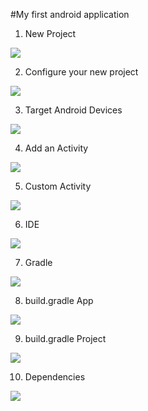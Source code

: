 
#My first android application

1. New Project

  ![](https://github.com/ISILAndroid/am1_group2016_2/blob/Lesson1/first_project/android_first_project01.png)
  
2. Configure your new project

  ![](https://github.com/ISILAndroid/am1_group2016_2/blob/Lesson1/first_project/android_first_project02.png)
  
3. Target Android Devices

  ![](https://github.com/ISILAndroid/am1_group2016_2/blob/Lesson1/first_project/android_first_project03.png)
  
4. Add an Activity

  ![](https://github.com/ISILAndroid/am1_group2016_2/blob/Lesson1/first_project/android_first_project04.png)
  
5. Custom Activity

  ![](https://github.com/ISILAndroid/am1_group2016_2/blob/Lesson1/first_project/android_first_project05.png)

6. IDE

  ![](https://github.com/ISILAndroid/am1_group2016_2/blob/Lesson1/first_project/android_first_project06.png)
  
7. Gradle

  ![](https://github.com/ISILAndroid/am1_group2016_2/blob/Lesson1/first_project/android_first_project07.png)
  
8. build.gradle App

  ![](https://github.com/ISILAndroid/am1_group2016_2/blob/Lesson1/first_project/android_first_project08.png)
  
9. build.gradle Project

  ![](https://github.com/ISILAndroid/am1_group2016_2/blob/Lesson1/first_project/android_first_project09.png)
  
10. Dependencies

  ![](https://github.com/ISILAndroid/am1_group2016_2/blob/Lesson1/first_project/android_first_project10.png)
  
